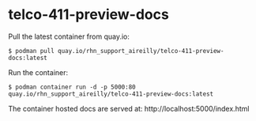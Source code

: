 # telco-411-preview-docs

Pull the latest container from quay.io:

`$ podman pull quay.io/rhn_support_aireilly/telco-411-preview-docs:latest`

Run the container:

`$ podman container run -d -p 5000:80 quay.io/rhn_support_aireilly/telco-411-preview-docs:latest`

The container hosted docs are served at: http://localhost:5000/index.html

